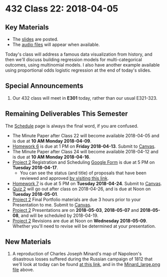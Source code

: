 # 432 Class 22: 2018-04-05

## Key Materials

- The [slides](https://github.com/THOMASELOVE/432-2018/tree/master/slides/class22) are posted.
- The [audio files](https://github.com/THOMASELOVE/432-2018/tree/master/slides/class22) will appear when available.

Today's class will address a famous data visualization from history, and then we'll discuss building regression models for multi-categorical outcomes, using multinomial models. I also have another example available using proportional odds logistic regression at the end of today's slides.

## Special Announcements

1. Our 432 class will meet in **E301** today, rather than our usual E321-323.

## Remaining Deliverables This Semester

The [Schedule](https://github.com/THOMASELOVE/432-2018/blob/master/SCHEDULE.md) page is always the final word, if you are confused.

- The Minute Paper after Class 22 will become available 2018-04-05 and is due at **10 AM Monday 2018-04-09**.
- [Homework 6](https://github.com/THOMASELOVE/432-2018/tree/master/assignments/hw6) is due at 1 PM on **Friday 2018-04-13**. Submit to [Canvas](https://canvas.case.edu/).
- The Minute Paper after Class 24 will become available 2018-04-12 and is due at **10 AM Monday 2018-04-16**.
- [Project 2](https://github.com/THOMASELOVE/432-2018/tree/master/projects/project2) Registration and Scheduling [Google Form](https://goo.gl/forms/Zfgnq5pyAAzAlmUm1) is due at 5 PM on **Tuesday 2018-04-17**.
    - You can see the status (and title) of proposals that have been reviewed and approved [by visiting this link](https://github.com/THOMASELOVE/432-2018/blob/master/projects/project2/APPROVED.md).
- [Homework 7](https://github.com/THOMASELOVE/432-2018/tree/master/assignments/hw7) is due at 5 PM on **Tuesday 2018-04-24**. Submit to [Canvas](https://canvas.case.edu/).
- [Quiz 2](https://github.com/THOMASELOVE/432-2018/tree/master/quizzes/quiz2) will go out after class on 2018-04-26, and is due at Noon on **Tuesday 2018-05-01**.
- [Project 2](https://github.com/THOMASELOVE/432-2018/tree/master/projects/project2) Final Portfolio materials are due 3 hours prior to your Presentation to me. Submit to [Canvas](https://canvas.case.edu/).
- [Project 2](https://github.com/THOMASELOVE/432-2018/tree/master/projects/project2) Presentations are on **2018-05-03**, **2018-05-07** and **2018-05-08**, and will be scheduled by 2018-04-19.
- [Project 2](https://github.com/THOMASELOVE/432-2018/tree/master/projects/project2) Revisions are due at Noon on **Wednesday 2018-05-09**. Whether you'll need to revise will be determined at your presentation.

## New Materials

1. A reproduction of Charles Joseph Minard's map of Napoleon's disastrous losses suffered during the Russian campaign of 1812 that we'll look at today can be found [at this link](https://en.wikipedia.org/wiki/Charles_Joseph_Minard#/media/File:Minard.png), and in the [Minard_large.png file](https://raw.githubusercontent.com/THOMASELOVE/432-2018/master/slides/class22/Minard_large.png) above.

